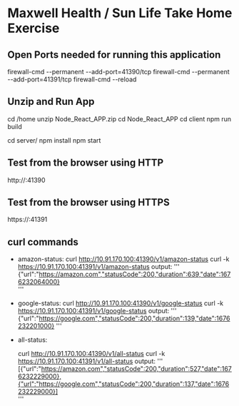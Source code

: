 # Maxwell Health / Sun Life Take Home Exercise   

## Open Ports needed for running this application

firewall-cmd --permanent --add-port=41390/tcp
firewall-cmd --permanent --add-port=41391/tcp
firewall-cmd --reload


## Unzip and Run App

cd /home
unzip Node_React_APP.zip
cd Node_React_APP
cd client
npm run build

cd server/
npm install 
npm start

## Test from the browser using HTTP
 http://<ipaddress>:41390 

## Test from the browser using HTTPS
 https://<ipaddress>:41391



## curl commands

- amazon-status:
    curl http://10.91.170.100:41390/v1/amazon-status
    curl -k https://10.91.170.100:41391/v1/amazon-status
    output:
    '''
    {"url":"https://amazon.com","statusCode":200,"duration":639,"date":1676232064000}                 
    '''
- google-status:
    curl http://10.91.170.100:41390/v1/google-status
    curl -k https://10.91.170.100:41391/v1/google-status
    output:
    '''
    {"url":"https://google.com","statusCode":200,"duration":139,"date":1676232201000}
    '''
- all-status:

    curl http://10.91.170.100:41390/v1/all-status
    curl -k https://10.91.170.100:41391/v1/all-status
    output:
    '''
    [{"url":"https://amazon.com","statusCode":200,"duration":527,"date":1676232229000},{"url":"https://google.com","statusCode":200,"duration":137,"date":1676232229000}]        
    '''
